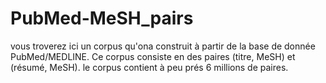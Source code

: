 # PubMed-MeSH_pairs
vous troverez ici un corpus qu'ona construit à partir de la base de donnée PubMed/MEDLINE. 
Ce corpus consiste en des paires (titre, MeSH) et (résumé, MeSH).
le corpus contient à peu prés 6 millions de paires.
